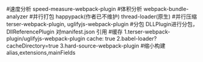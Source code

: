 #速度分析
speed-measure-webpack-plugin
#体积分析
webpack-bundle-analyzer
#并行打包
happypack(作者已不维护) thread-loader(原生)
#并行压缩
terser-webpack-plugin, uglifyjs-webpack-plugin
#分包
DLLPlugin进行分包，DllReferencePlugin 对manifest.json 引用
#缓存
1.terser-webpack-plugin/uglifyjs-webpack-plugin cache: true
2.babel-loader?cacheDirectory=true
3.hard-source-webpack-plugin
#缩小构建
  alias,extensions,mainFields